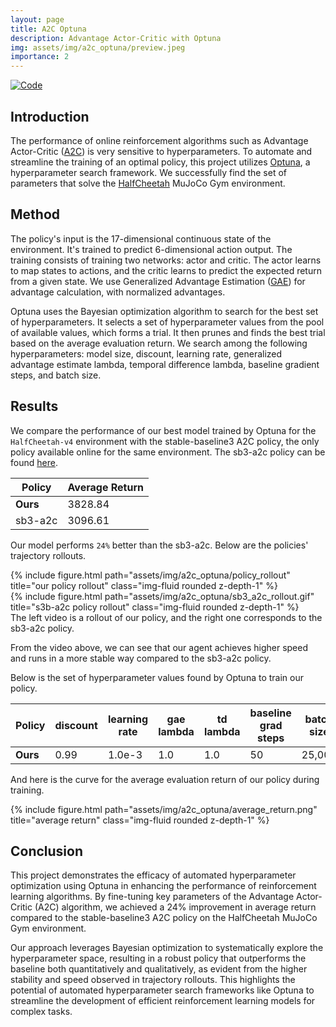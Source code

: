 ```yaml
---
layout: page
title: A2C Optuna
description: Advantage Actor-Critic with Optuna
img: assets/img/a2c_optuna/preview.jpeg
importance: 2
---
```


[![Code](https://img.shields.io/badge/Code-GitHub-blue?logo=github)](https://github.com/georgysavva/a2c-optuna)

## Introduction

The performance of online reinforcement algorithms such as Advantage Actor-Critic ([A2C](https://arxiv.org/abs/1602.01783)) is very sensitive to hyperparameters.
To automate and streamline the training of an optimal policy, this project utilizes [Optuna](https://optuna.org/),
a hyperparameter search framework. We successfully find the set of parameters that solve the [HalfCheetah](https://www.gymlibrary.dev/environments/mujoco/half_cheetah/) MuJoCo Gym environment.

## Method

The policy's input is the 17-dimensional continuous state of the environment.
It's trained to predict 6-dimensional action output.
The training consists of training two networks: actor and critic.
The actor learns to map states to actions, and the critic learns to predict the expected return from a given state.
We use Generalized Advantage Estimation ([GAE](https://arxiv.org/abs/1506.02438)) for advantage calculation, with normalized advantages.

Optuna uses the Bayesian optimization algorithm to search for the best set of hyperparameters. It selects a set of hyperparameter values from the pool of available values, which forms a trial. It then prunes and finds the best trial based on the average evaluation return. We search among the following hyperparameters: model size, discount, learning rate, generalized advantage estimate lambda, temporal difference lambda, baseline gradient steps, and batch size.

## Results

We compare the performance of our best model trained by Optuna for the `HalfCheetah-v4` environment with the stable-baseline3 A2C policy, the only policy available online for the same environment. The sb3-a2c policy can be found [here](https://huggingface.co/sb3/a2c-HalfCheetah-v3).

| Policy   | Average Return |
| -------- | ------- |
| **Ours**| 3828.84 |
| sb3-a2c  | 3096.61 |

Our model performs `24%` better than the sb3-a2c. Below are the policies' trajectory rollouts.

<div class="row">
    <div class="col-sm mt-3 mt-md-0">
        {% include figure.html path="assets/img/a2c_optuna/policy_rollout" title="our policy rollout" class="img-fluid rounded z-depth-1" %}
    </div>
    <div class="col-sm mt-3 mt-md-0">
        {% include figure.html path="assets/img/a2c_optuna/sb3_a2c_rollout.gif" title="s3b-a2c policy rollout" class="img-fluid rounded z-depth-1" %}
    </div>
</div>
<div class="caption">
    The left video is a rollout of our policy, and the right one corresponds to the sb3-a2c policy.
</div>

From the video above, we can see that our agent achieves higher speed and runs in a more stable way compared to the sb3-a2c policy.

Below is the set of hyperparameter values found by Optuna to train our policy.

| Policy   | discount| learning rate | gae lambda| td lambda| baseline grad steps| batch size| normalize advantage | reward to go| num layers| layer size layers|
| -------- | ------- | -------       | -------   | -------   | -------            | ------- | -------              | -------     | -------   | -------         |
| **Ours** | 0.99    | 1.0e-3       | 1.0        | 1.0      | 50                  | 25,000 | true                   | true       | 3         | 256             |

And here is the curve for the average evaluation return of our policy during training.

<div class="row">
    <div class="col-sm mt-3 mt-md-0">
        {% include figure.html path="assets/img/a2c_optuna/average_return.png" title="average return" class="img-fluid rounded z-depth-1" %}
    </div>
</div>

## Conclusion

This project demonstrates the efficacy of automated hyperparameter optimization using Optuna in enhancing the performance of reinforcement learning algorithms.
By fine-tuning key parameters of the Advantage Actor-Critic (A2C) algorithm, we achieved a 24% improvement in average return compared to the stable-baseline3 A2C policy on the HalfCheetah MuJoCo Gym environment.

Our approach leverages Bayesian optimization to systematically explore the hyperparameter space, resulting in a robust policy that outperforms the baseline both quantitatively and qualitatively, as evident from the higher stability and speed observed in trajectory rollouts.
This highlights the potential of automated hyperparameter search frameworks like Optuna to streamline the development of efficient reinforcement learning models for complex tasks.
